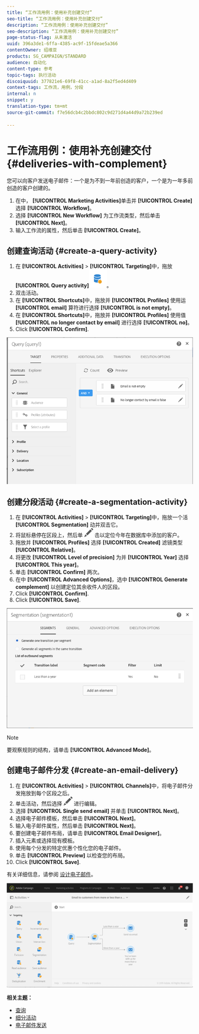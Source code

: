 ```yaml
---
title: “工作流用例：使用补充创建交付”
seo-title: “工作流用例：使用补充创建交付”
description: “工作流用例：使用补充创建交付”
seo-description: “工作流用例：使用补充创建交付”
page-status-flag: 从未激活
uuid: 396a3de1-6ffa-4385-ac9f-15fdeae5a366
contentOwner: 绍维亚
products: SG_CAMPAIGN/STANDARD
audience: 自动化
content-type: 参考
topic-tags: 执行活动
discoiquuid: 377821e6-69f8-41cc-a1ad-8a2f5ed4d409
context-tags: 工作流，用例，分段
internal: n
snippet: y
translation-type: tm+mt
source-git-commit: f7e56dcb4c2bbdc802c9d271d4a44d9a72b239ed

---
```



# 工作流用例：使用补充创建交付 {#deliveries-with-complement}

您可以向客户发送电子邮件：一个是为不到一年前创造的客户，一个是为一年多前创造的客户创建的。

1. 在中， **[!UICONTROL Marketing Activities]**&#x200B;单击并 **[!UICONTROL Create]** 选择 **[!UICONTROL Workflow]**。
1. 选择 **[!UICONTROL New Workflow]** 为工作流类型，然后单击 **[!UICONTROL Next]**。
1. 输入工作流的属性，然后单击 **[!UICONTROL Create]**。

## 创建查询活动 {#create-a-query-activity}

1. 在 **[!UICONTROL Activities]** &gt; **[!UICONTROL Targeting]**&#x200B;中，拖放 **[!UICONTROL Query activity]**![](assets/query.png)。
1. 双击活动。
1. 在 **[!UICONTROL Shortcuts]**&#x200B;中，拖放并 **[!UICONTROL Profiles]** 使用运 **[!UICONTROL email]** 算符进行选择 **[!UICONTROL is not empty]**。
1. 在 **[!UICONTROL Shortcuts]**&#x200B;中，拖放并 **[!UICONTROL Profiles]** 使用值 **[!UICONTROL no longer contact by email]** 进行选择 **[!UICONTROL no]**。
1. Click **[!UICONTROL Confirm]**.

![](assets/wf-complement-query.png)

## 创建分段活动 {#create-a-segmentation-activity}

1. 在 **[!UICONTROL Activities]** &gt; **[!UICONTROL Targeting]**&#x200B;中，拖放一个活 **[!UICONTROL Segmentation]** 动并双击它。
1. 将鼠标悬停在区段上，然后单 ![](assets/edit_darkgrey-24px.png) 击以定位今年在数据库中添加的客户。
1. 拖放并 **[!UICONTROL Profiles]** 选择 **[!UICONTROL Created]** 滤镜类型 **[!UICONTROL Relative]**。
1. 将更改 **[!UICONTROL Level of precision]** 为并 **[!UICONTROL Year]** 选择 **[!UICONTROL This year]**。
1. 单击 **[!UICONTROL Confirm]** 两次。
1. 在中 **[!UICONTROL Advanced Options]**，选中 **[!UICONTROL Generate complement]** 以创建定位其余收件人的区段。
1. Click **[!UICONTROL Confirm]**.
1. Click **[!UICONTROL Save]**.

![](assets/wf-complement-segmentation.png)

>[!NOTE]
>
>要观察规则的结构，请单击 **[!UICONTROL Advanced Mode]**。

## 创建电子邮件分发 {#create-an-email-delivery}

1. 在 **[!UICONTROL Activities]** &gt; **[!UICONTROL Channels]**&#x200B;中，将电子邮件分发拖放到每个区段之后。
1. 单击活动，然后选择 ![](assets/edit_darkgrey-24px.png) 进行编辑。
1. 选择 **[!UICONTROL Single send email]** 并单击 **[!UICONTROL Next]**。
1. 选择电子邮件模板，然后单击 **[!UICONTROL Next]**。
1. 输入电子邮件属性，然后单击 **[!UICONTROL Next]**。
1. 要创建电子邮件布局，请单击 **[!UICONTROL Email Designer]**。
1. 插入元素或选择现有模板。
1. 使用每个分发的特定优惠个性化您的电子邮件。
1. 单击 **[!UICONTROL Preview]** 以检查您的布局。
1. Click **[!UICONTROL Save]**.

有关详细信息，请参阅 [设计电子邮件](../../designing/using/designing-from-scratch.md#designing-an-email-content-from-scratch)。

![](assets/wf-deliveries-with-a-complement.png)

**相关主题：**

* [查询](../../automating/using/query.md)
* [细分活动](../../automating/using/segmentation.md)
* [电子邮件发送](../../automating/using/email-delivery.md)

